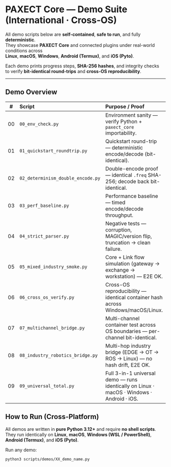 #  PAXECT Core — Demo Suite (International · Cross-OS)

All demo scripts below are **self-contained**, **safe to run**, and fully **deterministic**.  
They showcase **PAXECT Core** and connected plugins under real-world conditions across  
**Linux**, **macOS**, **Windows**, **Android (Termux)**, and **iOS (Pyto)**.

Each demo prints progress steps, **SHA-256 hashes**, and integrity checks  
to verify **bit-identical round-trips** and **cross-OS reproducibility**.

---

##  Demo Overview

| # | Script | Purpose / Proof |
|:-:|:--|:--|
| 00 | `00_env_check.py` | Environment sanity — verify Python + `paxect_core` importability. |
| 01 | `01_quickstart_roundtrip.py` | Quickstart round-trip — deterministic encode/decode (bit-identical). |
| 02 | `02_determinism_double_encode.py` | Double-encode proof — identical `.freq` SHA-256; decode back bit-identical. |
| 03 | `03_perf_baseline.py` | Performance baseline — timed encode/decode throughput. |
| 04 | `04_strict_parser.py` | Negative tests — corruption, MAGIC/version flip, truncation → clean failure. |
| 05 | `05_mixed_industry_smoke.py` | Core + Link flow simulation (gateway → exchange → workstation) — E2E OK. |
| 06 | `06_cross_os_verify.py` | Cross-OS reproducibility — identical container hash across Windows/macOS/Linux. |
| 07 | `07_multichannel_bridge.py` | Multi-channel container test across OS boundaries — per-channel bit-identical. |
| 08 | `08_industry_robotics_bridge.py` | Multi-hop industry bridge (EDGE → OT → ROS → Linux) — no hash drift, E2E OK. |
| 09 | `09_universal_total.py` | Full 3-in-1 universal demo — runs identically on Linux · macOS · Windows · Android · iOS. |


##  How to Run (Cross-Platform)

All demos are written in **pure Python 3.12+** and require **no shell scripts**.  
They run identically on **Linux**, **macOS**, **Windows (WSL / PowerShell)**,  
**Android (Termux)**, and **iOS (Pyto)**.

Run any demo:
```bash
python3 scripts/demos/XX_demo_name.py









